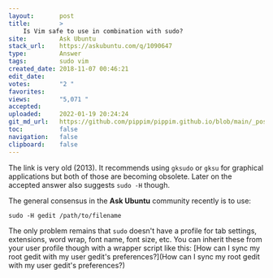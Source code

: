 ```yaml
---
layout:       post
title:        >
    Is Vim safe to use in combination with sudo?
site:         Ask Ubuntu
stack_url:    https://askubuntu.com/q/1090647
type:         Answer
tags:         sudo vim
created_date: 2018-11-07 00:46:21
edit_date:    
votes:        "2 "
favorites:    
views:        "5,071 "
accepted:     
uploaded:     2022-01-19 20:24:24
git_md_url:   https://github.com/pippim/pippim.github.io/blob/main/_posts/2018/2018-11-07-Is-Vim-safe-to-use-in-combination-with-sudo^.md
toc:          false
navigation:   false
clipboard:    false
---
```


The link is very old (2013). It recommends using `gksudo` or `gksu` for graphical applications but both of those are becoming obsolete. Later on the accepted answer also suggests `sudo -H` though.

The general consensus in the **Ask Ubuntu** community recently is to use:

``` 
sudo -H gedit /path/to/filename
```

The only problem remains that `sudo` doesn't have a profile for tab settings, extensions, word wrap, font name, font size, etc. You can inherit these from your user profile though with a wrapper script like this: [How can I sync my root gedit with my user gedit&#39;s preferences?](How can I sync my root gedit with my user gedit&#39;s preferences?)
